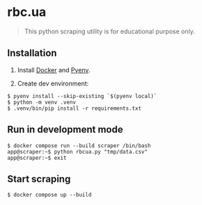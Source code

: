 # rbc.ua

> This python scraping utility is for educational purpose only.


## Installation

1. Install [Docker](https://www.docker.com) and [Pyenv](https://github.com/pyenv/pyenv).

2. Create dev environment:
```shell
$ pyenv install --skip-existing `$(pyenv local)`
$ python -m venv .venv
$ .venv/bin/pip install -r requirements.txt
```


## Run in development mode

```shell
$ docker compose run --build scraper /bin/bash
app@scraper:~$ python rbcua.py "tmp/data.csv"
app@scraper:~$ exit
```

## Start scraping

```shell
$ docker compose up --build
```
